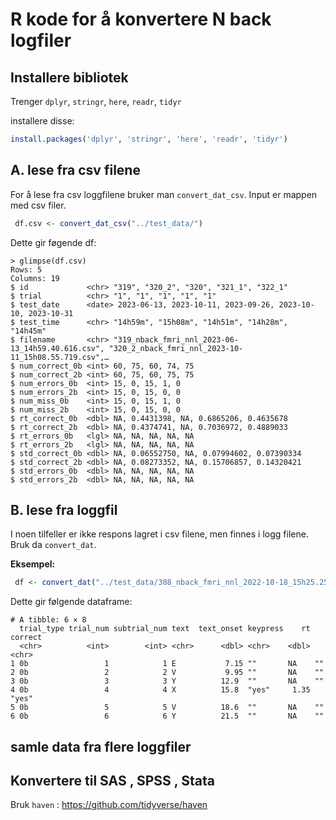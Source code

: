 # R kode for å konvertere N back logfiler 

## Installere bibliotek 
Trenger `dplyr`, `stringr`, `here`, `readr`, `tidyr` 

installere disse: 

```R 
install.packages('dplyr', 'stringr', 'here', 'readr', 'tidyr')
```

## A. lese fra csv filene 
For å lese fra csv loggfilene bruker man `convert_dat_csv`. Input er mappen med csv filer. 

```R
 df.csv <- convert_dat_csv("../test_data/")
 ```

Dette gir føgende df:   

```
> glimpse(df.csv)
Rows: 5
Columns: 19
$ id             <chr> "319", "320_2", "320", "321_1", "322_1"
$ trial          <chr> "1", "1", "1", "1", "1"
$ test_date      <date> 2023-06-13, 2023-10-11, 2023-09-26, 2023-10-10, 2023-10-31
$ test_time      <chr> "14h59m", "15h08m", "14h51m", "14h28m", "14h45m"
$ filename       <chr> "319_nback_fmri_nnl_2023-06-13_14h59.40.616.csv", "320_2_nback_fmri_nnl_2023-10-11_15h08.55.719.csv",…
$ num_correct_0b <int> 60, 75, 60, 74, 75
$ num_correct_2b <int> 60, 75, 60, 75, 75
$ num_errors_0b  <int> 15, 0, 15, 1, 0
$ num_errors_2b  <int> 15, 0, 15, 0, 0
$ num_miss_0b    <int> 15, 0, 15, 1, 0
$ num_miss_2b    <int> 15, 0, 15, 0, 0
$ rt_correct_0b  <dbl> NA, 0.4431398, NA, 0.6865206, 0.4635678
$ rt_correct_2b  <dbl> NA, 0.4374741, NA, 0.7036972, 0.4889033
$ rt_errors_0b   <lgl> NA, NA, NA, NA, NA
$ rt_errors_2b   <lgl> NA, NA, NA, NA, NA
$ std_correct_0b <dbl> NA, 0.06552750, NA, 0.07994602, 0.07390334
$ std_correct_2b <dbl> NA, 0.08273352, NA, 0.15706857, 0.14320421
$ std_errors_0b  <dbl> NA, NA, NA, NA, NA
$ std_errors_2b  <dbl> NA, NA, NA, NA, NA
```


## B. lese fra loggfil 
I noen tilfeller er ikke respons lagret i csv filene, men finnes i logg filene. Bruk da `convert_dat`. 

**Eksempel:**

```R 
 df <- convert_dat("../test_data/308_nback_fmri_nnl_2022-10-18_15h25.25.224.log")
```

Dette gir følgende dataframe:  

```
# A tibble: 6 × 8
  trial_type trial_num subtrial_num text  text_onset keypress    rt correct
  <chr>          <int>        <int> <chr>      <dbl> <chr>    <dbl> <chr>  
1 0b                 1            1 E           7.15 ""       NA    ""     
2 0b                 2            2 V           9.95 ""       NA    ""     
3 0b                 3            3 Y          12.9  ""       NA    ""     
4 0b                 4            4 X          15.8  "yes"     1.35 "yes"  
5 0b                 5            5 V          18.6  ""       NA    ""     
6 0b                 6            6 Y          21.5  ""       NA    ""     
```

## samle data fra flere loggfiler 


## Konvertere til SAS , SPSS , Stata 
Bruk `haven` : https://github.com/tidyverse/haven

